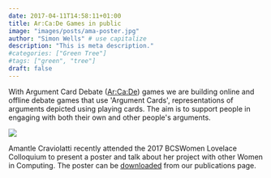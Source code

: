 ```yaml
---
date: 2017-04-11T14:58:11+01:00
title: Ar:Ca:De Games in public
image: "images/posts/ama-poster.jpg"
author: "Simon Wells" # use capitalize
description: "This is meta description."
#categories: ["Green Tree"]
#tags: ["green", "tree"]
draft: false
---
```

With Argument Card Debate ([Ar:Ca:De](/page/project/arcade)) games we are building online and offline debate games that use 'Argument Cards', representations of arguments depicted using playing cards. The aim is to support people in engaging with both their own and other people's arguments.

![](/img/ama.jpg)

Amantle Craviolatti recently attended the 2017 BCSWomen Lovelace Colloquium to present a poster and talk about her project with other Women in Computing. The poster can be [downloaded](page/outputs/publications) from our publications page.


